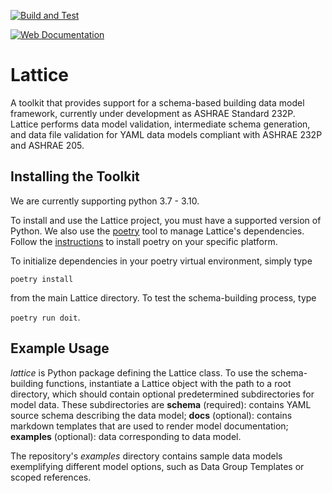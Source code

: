 [![Build and Test](https://github.com/bigladder/lattice/actions/workflows/build-and-test.yaml/badge.svg)](https://github.com/bigladder/lattice/actions/workflows/build-and-test.yaml)

[![Web Documentation](https://github.com/bigladder/lattice/actions/workflows/build-web.yaml/badge.svg)](https://github.com/bigladder/lattice/actions/workflows/build-web.yaml)

Lattice
===========

A toolkit that provides support for a schema-based building data model framework, currently under development as ASHRAE Standard 232P. Lattice performs data model validation, intermediate schema generation, and data file validation for YAML data models compliant with ASHRAE 232P and ASHRAE 205.


Installing the Toolkit
--------------------

We are currently supporting python 3.7 - 3.10.

To install and use the Lattice project, you must have a supported version of Python. We also use the [poetry](https://python-poetry.org/) tool to manage Lattice's dependencies. Follow the [instructions](https://python-poetry.org/docs/#installation) to install poetry on your specific platform.

To initialize dependencies in your poetry virtual environment, simply type

`poetry install`

from the main Lattice directory. To test the schema-building process, type

`poetry run doit`.


Example Usage
-------------

_lattice_ is Python package defining the Lattice class. To use the schema-building functions, instantiate a Lattice object with the path to a root directory, which should contain optional predetermined subdirectories for model data. These subdirectories are
**schema** (required): contains YAML source schema describing the data model;
**docs** (optional): contains markdown templates that are used to render model documentation;
**examples** (optional): data corresponding to data model.

The repository's *examples* directory contains sample data models exemplifying different model options, such as Data Group Templates or scoped references.

